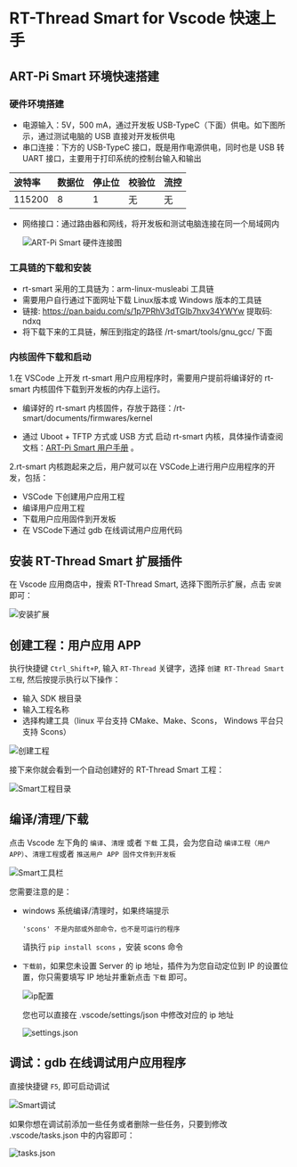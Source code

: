 # RT-Thread Smart for Vscode 快速上手

## ART-Pi Smart 环境快速搭建

### 硬件环境搭建

- 电源输入：5V，500 mA，通过开发板 USB-TypeC（下面）供电。如下图所示，通过测试电脑的 USB 直接对开发板供电
- 串口连接：下方的 USB-TypeC 接口，既是用作电源供电，同时也是 USB 转 UART 接口，主要用于打印系统的控制台输入和输出

| 波特率 | 数据位 | 停止位 | 校验位 | 流控 |
| :----- | ------ | ------ | ------ | ---- |
| 115200 | 8      | 1      | 无     | 无   |

- 网络接口：通过路由器和网线，将开发板和测试电脑连接在同一个局域网内

  ![ART-Pi Smart 硬件连接图](figures/ART-Pi_Smart_硬件连接图.drawio.png)

### 工具链的下载和安装

- rt-smart 采用的工具链为：arm-linux-musleabi 工具链
- 需要用户自行通过下面网址下载 Linux版本或 Windows 版本的工具链
- 链接: https://pan.baidu.com/s/1p7PRhV3dTGIb7hxv34YWYw 提取码: ndxq 
- 将下载下来的工具链，解压到指定的路径 /rt-smart/tools/gnu_gcc/ 下面

### 内核固件下载和启动

1.在 VSCode 上开发 rt-smart 用户应用程序时，需要用户提前将编译好的 rt-smart 内核固件下载到开发板的内存上运行。

- 编译好的 rt-smart 内核固件，存放于路径：/rt-smart/documents/firmwares/kernel 

- 通过 Uboot + TFTP 方式或 USB 方式 启动 rt-smart 内核，具体操作请查阅文档：[ART-Pi Smart 用户手册](documents/art_pi_smart_user_manual/README.md) 。

2.rt-smart 内核跑起来之后，用户就可以在 VSCode上进行用户应用程序的开发，包括：

- VSCode 下创建用户应用工程
- 编译用户应用工程
- 下载用户应用固件到开发板
- 在 VSCode下通过 gdb 在线调试用户应用代码



## 安装 RT-Thread Smart 扩展插件

在 Vscode 应用商店中，搜索 RT-Thread Smart,  选择下图所示扩展，点击 `安装` 即可：

![安装扩展](figures/smart_install.png)

## 创建工程：用户应用 APP

执行快捷键 `Ctrl_Shift+P`, 输入 `RT-Thread` 关键字，选择 `创建 RT-Thread Smart 工程`, 然后按提示执行以下操作：

- 输入 SDK 根目录
- 输入工程名称
- 选择构建工具（linux 平台支持 CMake、Make、Scons， Windows 平台只支持 Scons） 

![创建工程](figures/smart_create_project.png)

接下来你就会看到一个自动创建好的 RT-Thread Smart 工程：

![Smart工程目录](figures/smart_project.png) 



## 编译/清理/下载

点击 Vscode 左下角的 `编译`、`清理` 或者 `下载` 工具，会为您自动 `编译工程（用户 APP）`、`清理工程`或者 `推送用户 APP 固件文件到开发板`

![Smart工具栏](figures/smart_tool.png) 

您需要注意的是：

- windows 系统编译/清理时，如果终端提示

  ```
  'scons' 不是内部或外部命令，也不是可运行的程序
  ```

  请执行 `pip install scons` ，安装 scons 命令

- `下载前`，如果您未设置 Server 的 ip 地址，插件为为您自动定位到 IP 的设置位置，你只需要填写 IP 地址并重新点击 `下载` 即可。

  ![ip配置](figures/smart_server_ip.png)

  您也可以直接在 .vscode/settings/json 中修改对应的 ip 地址

  ![settings.json](figures/smart_settings_json.png)

  

## 调试：gdb 在线调试用户应用程序

直接快捷键 `F5`, 即可启动调试

![Smart调试](figures/smart_debug.png)

如果你想在调试前添加一些任务或者删除一些任务，只要到修改 .vscode/tasks.json 中的内容即可：

![tasks.json](figures/smart_tasks_json.png)